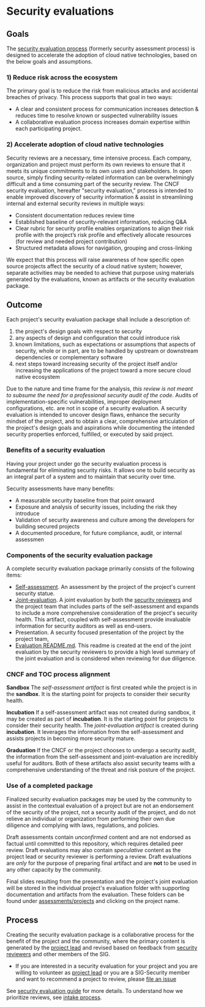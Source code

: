 # Security evaluations

## Goals

The [security evaluation process](guide) (formerly security assessment process)
is designed to accelerate the adoption of cloud native technologies, based on
the below goals and assumptions.

### 1) Reduce risk across the ecosystem

The primary goal is to reduce the risk from malicious attacks and accidental
breaches of privacy. This process supports that goal in two ways:

   * A clear and consistent process for communication increases detection &
     reduces time to resolve known or suspected vulnerability issues
   * A collaborative evaluation process increases domain expertise within each
     participating project.

### 2) Accelerate adoption of cloud native technologies

Security reviews are a necessary, time intensive process. Each company,
organization and project must perform its own reviews to ensure that it meets
its unique commitments to its own users and stakeholders. In open source, simply
finding security-related information can be overwhelmingly difficult and a time
consuming part of the security review. The CNCF security evaluation, hereafter
"security evaluation," process is intended to enable improved discovery of
security information & assist in streamlining internal and external security
reviews in multiple ways:

   * Consistent documentation reduces review time
   * Established baseline of security-relevant information, reducing Q&A
   * Clear rubric for security profile enables organizations to align their risk
     profile with the project’s risk profile and effectively allocate resources
     (for review and needed project contribution)
   * Structured metadata allows for navigation, grouping and cross-linking

We expect that this process will raise awareness of how specific open source
projects affect the security of a cloud native system; however, separate
activities may be needed to achieve that purpose using materials generated by
the evaluations, known as artifacts or the security evaluation package.

## Outcome

Each project's security evaluation package shall include a description of:
1. the project's design goals with respect to security
2. any aspects of design and configuration that could introduce risk
3. known limitations, such as expectations or assumptions that aspects of
   security, whole or in part, are to be handled by upstream or downstream
   dependencies or complementary software
4. next steps toward increasing security of the project itself and/or increasing
   the applications of the project toward a more secure cloud native ecosystem

Due to the nature and time frame for the analysis, *this review is not meant to
subsume the need for a professional security audit of the code*.  Audits of
implementation-specific vulnerabilities, improper deployment configurations, etc.
are not in scope of a security evaluation.  A security evaluation is intended to
uncover design flaws, enhance the security mindset of the project, and to obtain a
 clear, comprehensive articulation of the project's design goals and aspirations 
while documenting the intended security properties enforced, fulfilled, or executed
 by said project.

### Benefits of a security evaluation

Having your project under go the security evaluation process is fundamental for
eliminating security risks.  It allows one to build security as an integral part
 of a system and to maintain that security over time.

Security assessments have many benefits:
* A measurable security baseline from that point onward
* Exposure and analysis of security issues, including the risk they introduce
* Validation of security awareness and culture among the developers for building secured projects
* A documented procedure, for future compliance, audit, or internal assessmen

### Components of the security evaluation package

A complete security evaluation package primarily consists of the following
items:
* [Self-assessment](guide/self-assessment).  An assessment by the project of the project's current
  security statue. 
* [Joint-evaluation](guide/joint-evaluation). A joint evaluation by both the [security
  reviewers](guide/security-reviewer) and the project team that includes parts
of the self-assessment and expands to include a more comprehensive consideration
of the project's security health.  This artifact, coupled with self-assessment
provide invaluable information for security auditors as well as end-users.
* Presentation. A security focused presentation of the project by the project
  team,
* [Evaluation README.md](guide/joint-readme-template). This readme is created at the end of the joint
  evaluation by the security reviewers to provide a high level summary of the
joint evaluation and is considered when reviewing for due diligence.

### CNCF and TOC process alignment

**Sandbox** The _self-assessment artifact_ is first created while the project is in the
**sandbox**.  It is the starting point for projects to consider their security health.

**Incubation** If a self-assessment artifact was not created during sandbox, it may be
 created as part of **incubation**.  It is the starting point for projects to consider 
their security health.  The _joint-evaluation artifact_ is created during **incubation**.
It leverages the information from the self-assessment and assists projects in becoming
more security mature.

**Graduation** If the CNCF or the project chooses to undergo a security audit, the 
information from the self-assessment and joint-evaluation are incredibly useful for
auditors.  Both of these artifacts also assist security teams with a comprehensive
understanding of the threat and risk posture of the project.

### Use of a completed package

Finalized security evaluation packages may be used by the community to assist in
the contextual evaluation of a project but are not an endorsement of the
security of the project, not a security audit of the project, and do not relieve
an individual or organization from performing their own due diligence and
complying with laws, regulations, and policies.

Draft assessments contain *unconfirmed* content and are not endorsed as factual 
until committed to this repository, which requires detailed peer review.  Draft 
evaluations may also contain *speculative* content as the project lead or security 
reviewer is performing a review.  Draft evaluations are *only* for the purpose 
of preparing final artifact and are **not** to be used in any other capacity by 
the community.

Final slides resulting from the presentation and the project's joint evaluation 
will be stored in the individual project's evaluation folder with supporting 
documentation and artifacts from the evaluation.  These folders can be found under
 [assessments/projects](projects/) and clicking on the project name.

## Process

Creating the security evaluation package is a collaborative process for the 
benefit of the project and the community, where the primary content is generated 
by the [project lead](guide/project-lead.md) and revised based on feedback from [security reviewers](guide/security-reviewer.md) 
and other members of the SIG.

* If you are interested in a security evaluation for your project and you are
  willing to volunteer as [project lead](guide/project-lead.md) or you are a
  SIG-Security member and want to recommend a project to review, please [file an
  issue](https://github.com/cncf/sig-security/issues/new?assignees=&labels=assessment&template=security-assessment.md&title=%5BAssessment%5D+Project+Name)

See [security evaluation guide](guide) for more details.  To understand how we
prioritize reviews, see [intake process](./intake-process.md).
